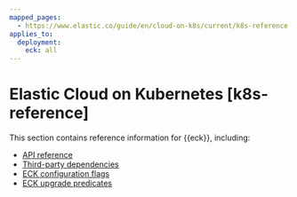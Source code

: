 ```yaml
---
mapped_pages:
  - https://www.elastic.co/guide/en/cloud-on-k8s/current/k8s-reference.html
applies_to:
  deployment:
    eck: all
---
```


# Elastic Cloud on Kubernetes [k8s-reference]

This section contains reference information for {{eck}}, including:

* [API reference](./api-docs/index.md)
* [Third-party dependencies](./third-party-dependencies/index.md)
* [ECK configuration flags](./eck-configuration-flags.md)
* [ECK upgrade predicates](./upgrade-predicates.md)
